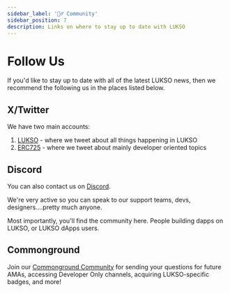```yaml
---
sidebar_label: '👯‍♂️ Community'
sidebar_position: 7
description: Links on where to stay up to date with LUKSO
---
```


# Follow Us

If you'd like to stay up to date with all of the latest LUKSO news, then we recommend the following us in the places listed below.

## X/Twitter

We have two main accounts:

1. [LUKSO](https://twitter.com/lukso_io) - where we tweet about all things happening in LUKSO
2. [ERC725](https://twitter.com/ERC725Account) - where we tweet about mainly developer oriented topics

## Discord

You can also contact us on [Discord](https://discord.com/invite/lukso).

We're very active so you can speak to our support teams, devs, designers....pretty much anyone.

Most importantly, you'll find the community here. People building dapps on LUKSO, or LUKSO dApps users.

## Commonground

Join our [Commonground Community](https://app.cg/c/LUKSO/) for sending your questions for future AMAs, accessing Developer Only channels, acquiring LUKSO-specific badges, and more!
